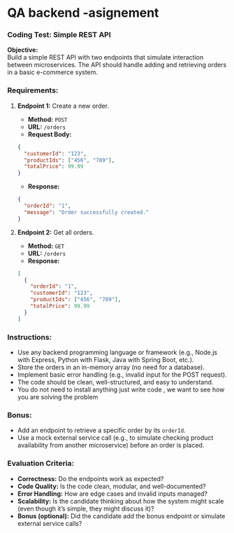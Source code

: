 # QA backend -asignement

### **Coding Test: Simple REST API**

**Objective:**  
Build a simple REST API with two endpoints that simulate interaction between microservices. The API should handle adding and retrieving orders in a basic e-commerce system.

### **Requirements:**

1. **Endpoint 1:** Create a new order.
   - **Method:** `POST`
   - **URL:** `/orders`
   - **Request Body:**  
   ```json
   {
     "customerId": "123",
     "productIds": ["456", "789"],
     "totalPrice": 99.99
   }
   ```
   - **Response:**  
   ```json
   {
     "orderId": "1",
     "message": "Order successfully created."
   }
   ```

2. **Endpoint 2:** Get all orders.
   - **Method:** `GET`
   - **URL:** `/orders`
   - **Response:**  
   ```json
   [
     {
       "orderId": "1",
       "customerId": "123",
       "productIds": ["456", "789"],
       "totalPrice": 99.99
     }
   ]
   ```

### **Instructions:**
- Use any backend programming language or framework (e.g., Node.js with Express, Python with Flask, Java with Spring Boot, etc.).
- Store the orders in an in-memory array (no need for a database).
- Implement basic error handling (e.g., invalid input for the POST request).
- The code should be clean, well-structured, and easy to understand.
- You do not need to install anything just write code , we want to see how you are solving the problem 

### **Bonus:**
- Add an endpoint to retrieve a specific order by its `orderId`.
- Use a mock external service call (e.g., to simulate checking product availability from another microservice) before an order is placed.

### **Evaluation Criteria:**
- **Correctness:** Do the endpoints work as expected?
- **Code Quality:** Is the code clean, modular, and well-documented?
- **Error Handling:** How are edge cases and invalid inputs managed?
- **Scalability:** Is the candidate thinking about how the system might scale (even though it’s simple, they might discuss it)?
- **Bonus (optional):** Did the candidate add the bonus endpoint or simulate external service calls?


